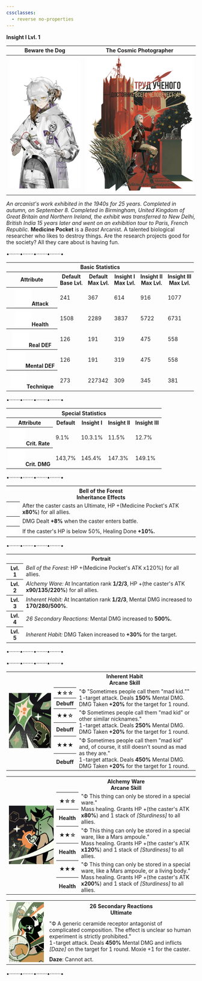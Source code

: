 ```yaml
---
cssclasses:
  - reverse no-properties
---
```

**Insight I Lvl. 1**

| Beware the Dog | The Cosmic Photographer |
| --- | --- |
| ![](../Images/Characters/Medicine%20Pocket/Medicine_Pocket.webp) | ![](../Images/Characters/Medicine%20Pocket/Medicine_Costume.webp) | 
*An arcanist's work exhibited in the 1940s for 25 years. Completed in autumn, on September 8. Completed in Birmingham, United Kingdom of Great Britain and Northern Ireland, the exhibit was transferred to New Delhi, British India 15 years later and went on an exhibition tour to Paris, French Republic.*
**Medicine Pocket**  is a *Beast*  Arcanist. A talented biological researcher who likes to destroy things.
Are the research projects good for the society? All they care about is having fun. 

<div class="charts">
<div class="stats">
<p class="divide">•·······•·······•·······•·······•</p>
<table>
	<tr><th colspan="6">Basic Statistics</th></tr>
	<tr>
		<th>Attribute</th>
		<th>Default  <br><span>Base Lvl.</span></th>
		<th>Default  <br><span>Max Lvl.</span></th>
		<th>Insight I  <br><span>Max Lvl.</span></th>
		<th>Insight II  <br><span>Max Lvl.</span></th>
		<th>Insight III  <br><span>Max Lvl.</span></th>
	</tr>
	<tr>
		<th><img src="https://raw.githubusercontent.com/lunaria79/Jackalupes-Corner/refs/heads/main/03%20Reverse1999/Images/Attributes/Attack.svg">Attack</th>
		<td>241</td>
		<td>367</td>
		<td>614</td>
		<td>916</td>
		<td>1077</td>
	</tr>
	<tr>
		<th><img src="https://raw.githubusercontent.com/lunaria79/Jackalupes-Corner/refs/heads/main/03%20Reverse1999/Images/Attributes/Health.svg">Health</th>
		<td>1508</td>
		<td>2289</td>
		<td>3837</td>
		<td>5722</td>
		<td>6731</td>
	</tr>
	<tr>
		<th><img src="https://raw.githubusercontent.com/lunaria79/Jackalupes-Corner/refs/heads/main/03%20Reverse1999/Images/Attributes/Real%20DEF.svg">Real DEF</th>
		<td>126</td>
		<td>191</td>
		<td>319</td>
		<td>475</td>
		<td>558</td>
	</tr>
	<tr>
		<th><img src="https://raw.githubusercontent.com/lunaria79/Jackalupes-Corner/refs/heads/main/03%20Reverse1999/Images/Attributes/Mental%20DEF.svg">Mental DEF</th>
		<td>126</td>
		<td>191</td>
		<td>319</td>
		<td>475</td>
		<td>558</td>
	</tr>
	<tr>
		<th><img src="https://raw.githubusercontent.com/lunaria79/Jackalupes-Corner/refs/heads/main/03%20Reverse1999/Images/Attributes/Technique.svg">Technique</th>
		<td>273</td>
		<td>227342</td>
		<td>309</td>
		<td>345</td>
		<td>381</td>
	</tr>
</table>
<p class="divide">•·······•·······•·······•·······•</p>
<table>
	<tr><th colspan="5">Special Statistics</th></tr>
	<tr>
		<th>Attribute</th>
		<th>Default</th>
		<th>Insight I</th>
		<th>Insight II </th>
		<th>Insight III </th>
	</tr>
	<tr>
		<th><img src="https://raw.githubusercontent.com/lunaria79/Jackalupes-Corner/refs/heads/main/03%20Reverse1999/Images/Attributes/Crit%20Rate.svg">Crit. Rate</th>
		<td>9.1%</td>
		<td>10.3.1%</td>
		<td>11.5%</td>
		<td>12.7%</td>
	</tr>
	<tr>
		<th><img src="https://raw.githubusercontent.com/lunaria79/Jackalupes-Corner/refs/heads/main/03%20Reverse1999/Images/Attributes/Crit%20DMG.svg">Crit. DMG</th>
		<td>143,7%</td>
		<td>145.4%</td>
		<td>147.3%</td>
		<td>149.1%</td>
	</tr>
</table>
<p class="divide">•·······•·······•·······•·······•</p>
<table>
<tr><th colspan="2">Bell of the Forest 
<br><span>Inheritance Effects</span></th></tr>
<tr>
	<th><img src="https://raw.githubusercontent.com/lunaria79/Jackalupes-Corner/refs/heads/main/03%20Reverse1999/Images/Afflatus/Insight.webp"></th>
	<td>After the caster casts an Ultimate, HP +(Medicine Pocket's ATK <b>x80%</b>) for all allies.  </td>
</tr>
<tr>
	<th><img src="https://raw.githubusercontent.com/lunaria79/Jackalupes-Corner/refs/heads/main/03%20Reverse1999/Images/Afflatus/Insight%202.webp"></th>
	<td>DMG Dealt <b>+8%</b> when the caster enters battle.</td>
</tr>
<tr>
	<th><img src="https://raw.githubusercontent.com/lunaria79/Jackalupes-Corner/refs/heads/main/03%20Reverse1999/Images/Afflatus/Insight%203.webp"></th>
	<td>	If the caster's HP is below 50%, Healing Done <b>+10%.</b>  </td>
</tr>
</table>
	<p class="divide">•·······•·······•·······•·······•</p>
<table>
	<tr><th colspan="2">Portrait</th></tr>
	<tr> <th>Lvl. 1</th> <td><i>Bell of the Forest:</i> HP +(Medicine Pocket's ATK x120%) for all allies. </td> </tr>
	<tr> <th>Lvl. 2</th> <td><i>Alchemy Ware:</I> At Incantation rank <b>1/2/3</b>, HP +(the caster's ATK <b>x90/135/220%</b>) for all allies.  </td> </tr>
	<tr> <th>Lvl. 3</th> <td> <i>Inherent Habit:</i> At Incantation rank <b>1/2/3</b>, Mental DMG increased to <b>170/280/500%</b>. </td> </tr>
	<tr> <th>Lvl. 4</th> <td><i>26 Secondary Reactions:</i> Mental DMG increased to <b>500%.</b> </td> </tr>
	<tr> <th>Lvl. 5</th> <td><i>Inherent Habit:</i> DMG Taken increased to <b>+30%</b> for the target.  </td> </tr>
</table>
<p class="divide">•·······•·······•·······•·······•</p>
</div>
<div class="attacks">
<p class="divide">•·······•·······•·······•·······•</p>
<table style="margin-bottom: 15px;">
	<tr><th rowspan="7"><img src="https://raw.githubusercontent.com/lunaria79/Jackalupes-Corner/refs/heads/main/03%20Reverse1999/Images/Characters/Medicine%20Pocket/Medicine_Pocket_Skill_Card_1.webp"></th>
	<th colspan="3">Inherent Habit <br> <span>Arcane Skill</span> </th>
	</tr>
	<tr>
		<th><b>★</b>☆☆</th>
		<td rowspan="2"> <span> "Ф "Sometimes people call them "mad kid.""</span>
		<br> 1-target attack. Deals <b>150%</b> Mental DMG. DMG Taken <b>+20%</b> for the target for 1 round. </td>
	</tr>
	<tr><th>Debuff</th></tr>
	<tr>
		<th><b>★★</b>☆</th>
		<td rowspan="2"> <span>"Ф Sometimes people call them "mad kid" or other similar nicknames."</span>
		<br> 1-target attack. Deals <b>250%</b> Mental DMG. DMG Taken <b>+20%</b> for the target for 1 round. </td>
	</tr>
	<tr><th>Debuff</th></tr>
	<tr>
		<th><b>★★★</b></th>
		<td rowspan="2"> <span>"Ф Sometimes people call them "mad kid" and, of course, it still doesn't sound as mad as they are."</span>
		<br> 1-target attack. Deals <b>450%</b> Mental DMG. DMG Taken <b>+20%</b> for the target for 1 round. </td>
	</tr>
	<tr><th>Debuff</th></tr>
</table>
<table style="margin-bottom: 15px;">
	<tr><th rowspan="7"><img src="https://raw.githubusercontent.com/lunaria79/Jackalupes-Corner/refs/heads/main/03%20Reverse1999/Images/Characters/Medicine%20Pocket/Medicine_Pocket_Skill_Card_2.webp"></th>
	<th colspan="3">Alchemy Ware <br> <span>Arcane Skill</span> </th>
	</tr>
	<tr>
		<th><b>★</b>☆☆</th>
		<td rowspan="2"> <span> "Ф This thing can only be stored in a special ware."</span>
		<br> Mass healing. Grants HP +(the caster's ATK <b>x80%</b>) and 1 stack of <i>[Sturdiness]</i> to all allies. </td>
	</tr>
	<tr><th>Health</th></tr>
	<tr>
		<th><b>★★</b>☆</th>
		<td rowspan="2"> <span>"Ф This thing can only be stored in a special ware, like a Mars ampoule."</span>
		<br> Mass healing. Grants HP +(the caster's ATK <b>x120%</b>) and 1 stack of <i>[Sturdiness]</i> to all allies. </td>
	</tr>
	<tr><th>Health</th></tr>
	<tr>
		<th><b>★★★</b></th>
		<td rowspan="2"> <span> "Ф This thing can only be stored in a special ware, like a Mars ampoule, or a living body."</span>
		<br> Mass healing. Grants HP +(the caster's ATK <b>x200%</b>) and 1 stack of <i>[Sturdiness]</i> to all allies. </td>
	</tr>
	<tr><th>Health</th></tr>
</table>
<table style="margin-bottom: 15px;">
	<tr><th rowspan="3"><img src="https://raw.githubusercontent.com/lunaria79/Jackalupes-Corner/refs/heads/main/03%20Reverse1999/Images/Characters/Medicine%20Pocket/Medicine_Pocket_Ultimate_Card.webp"></th>
	<th colspan="2"> 26 Secondary Reactions <br> <span>Ultimate</span> </th>
	</tr>
	<tr>
		<td> <span> "Ф A generic ceramide receptor antagonist of complicated composition. The effect is unclear so human experiment is strictly prohibited." </span>
		<br> 1-target attack. Deals <b>450%</b> Mental DMG and inflicts <i>[Daze]</i> on the target for 1 round. Moxie +1 for the caster.  </td>
	</tr>
	<tr>
		<td> <b>Daze</b>: Cannot act. </td>
	</tr>
</table>
<p class="divide">•·······•·······•·······•·······•</p>
</div>
</div>